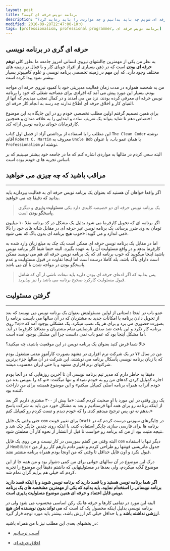 ```yaml
---
layout: post
title: برنامه نویس حرفه ای کیست؟
description: "برای اینکه یک برنامه نویس حرفه ای شویم چه باید بدانیم و چه مواردی را باید رعایت کرد؟"
modified: 2016-09-28T22:47:00-10:0
tags: [professionalism, professional programmer, برنامه نویس حرفه ای]
---
```




## حرفه ای گری در برنامه نویسی

به نظر من یکی از مهمترین چالشهای نیروی انسانی امروز جامعه ما بطور کلی **توهم حرفه ای بودن** است که در ذهن بسیاری از افراد جویای کار و یا فعال در زمینه های مختلف وجود دارد. که این مهم در زمینه تخصصی برنامه نویسی و علوم کامپیوتر بسیار بیشتر نمود پیدا کرده است.

من به شخصه همواره در مدت زمان فعالیت مدیریتی خود با کمبود نیروی حرفه ای مواجه بودم. بسیار این مورد پیش می آمد که افرادی برای مصاحبه شغلی که خود را برنامه نویس حرفه ای معرفی کرده بودند، نزد من می آمدند و در کمال تعجب میدیدم که آنها از الفبای کار و اخلاق حرفه ای اطلاع ندارند چه رسد به انجام کار حرفه ای.

برای همین تصمیم گرفتم اولین مطلب تخصصی خودم رو در این جایگاه به این موضوع اختصاص دهم تا شاید بتواند یک تعریف ساده و ابتدایی را به علاقه مندان و همچنین کارفرمایان جویای برنامه نویس ارائه کند.


این مطلب را با استفاده از برداشتی آزاد از فصل اول کتاب `The Clean Coder` نوشته آقای `Robert C. Martin` معروف به `Uncle Bob` یا همان عمو باب، با عنوان `Professionalism` نوشته ام.

البته سعی کردم در مثالها به مواردی اشاره کنم که ما در جامعه خود بیشتر میبینیم که بر اساس تجربه ها ی خودم بوده است.




## مراقب باشید که چه چیزی می خواهید
***
اگر واقعا خواهان آن هستید که بعنوان یک برنامه نویس حرفه ای به فعالیت بپردازید باید بدانید که دقیقا چه می خواهید.

> یک برنامه نویس حرفه ای دو خصیصه کلیدی دارد یکی **مسئولیت پذیری** و دیگری **پاسخگو بودن** است.

اگر برنامه ای که تحویل کارفرما می شود بدلیل یک مشکل در کد برنامه مثلا ۱۰ میلیون تومان به وی ضرر برساند، یک برنامه نویس غیر حرفه ای در مقابل شانه های خود را بالا می اندازد و می گوید: «خوب هیچ برنامه ای بدون باگ که نمی شود». 

اما در مقابل یک برنامه نویس حرفه ای ممکن است یک چک به مبلغ زیان وارد شده به کارفرما بدهد و در واقع مسئولیت آن را به عهده بگیرد.
البته حتما شما اگر برنامه نویس باشید اینجا میگویید که خوب برنامه ای که یک برنامه نویس حرفه ای هم می نویسد ممکن است دارای باگ باشد، بله کاملا درست است اما اینجا تفاوت در قبول مسئولیت و عدم پاسخگو بودن در مواجه شدن با آن می باشد.

>پس بدانید که اگر ادعای حرفه ای بودن دارید باید تبعات ناشی از آن که شامل قبول مسئولیت کارکرد صحیح برنامه می باشد را نیز بپذیرید.




## گرفتن مسئولیت
***
عمو باب در اینجا داستانی از اولین مسئولیتش بعنوان یک برنامه نویس می نویسد که بعد از تحویل دادن برنامه با امکانات جدید به مشتریان که در آن سالها می بایست برنامه را روی `Tape` بصورت حضوری می برد و برای هر یک نصب میکرد، یک مشکلی بوجود آمد که برنامه کار نکرد و این باعث شد صدای نارضایتی تمام مشتریان و متعاقبا کارفرما در آید. اما مشکل اینجا بود که عمو باب نمی دانست چرا این مشکل بوجود آمده است.

حالا شما فرض کنید بعنوان یک برنامه نویس در این موقعیت باشید، چه میکنید؟ 

من در سال ۷۶ در یک شرکت نرم افزاری در مشهد بصورت کارآموز مدتی مشغول بودم که با زبان برنامه نویسی پاسکال برنامه می نوشتند، این شرکت در آن سالها جزء برترین شرکتهای نرم افزاری مشهد و یا حتی ایران محسوب میشد.

دقیقا به خاطر دارم که مدیر تیم برنامه نویسی آن تا آخرین روزهایی که در آنجا بودم اجازه کمپایل کردن کدهای من رو به خودم نمیداد و تنها میگفت: «تو کد را بنویس بده من خودم آنرا به همراه برنامه اصلی کمپایل میکنم» و این موضوع همیشه برای من ناراحت کننده بود. 

یک روز وقتی در این مورد با او صحبت کردم گفت: «ما بیش از ۳۰۰ مشتری داریم اگر بعد از اینکه برنامه رو برای همه آنها فرستادیم و بعد به مشکل خورد من باید به شرکت پاسخ بدهم نه تو، پس ترجیح میدهم کدی را که خودم دیدم و تست کردم رو کمپایل کنم.»

حتی وقتی یک فایل `com` برای تغییر فونت `Draft` در چاپگرهای سوزنی درست کردم که در برنامه ها برای فارسی سازی چاپگر استفاده کنند، با اینکه روی چندین چاپگر چک شد و نتیجه مثبت بود از من کد برنامه رو خواست تا قبل از انتشار از نحوه کار آن مطمئن شود.

البته وقتی من گفتم سورسی در کار نیست و من روی یک فایل `com` دیگر تنها با استفاده از `HexEditor` جدول ماتریسی فونتها رو طراحی کردم و تغییر دادم بازهم کار رو از من قبول نکرد و اون فایل حداقل تا وقتی که من اونجا بودم همراه برنامه منتشر نشد.

درک این موضوع در آن سالهای جوانی برای من کمی دشوار بود و من همه جا از این موضوع گلایه میکردم، ولی بعدها در مسئولیتهایی که داشتم دقیقا این موضوع را تجربه کردم که خیلی هم برایم گران تمام شد.


**اگر شما برنامه نویس هستید و یا قصد دارید که برنامه نویس شوید و یا اینکه قصد دارید برنامه نویسانی را استخدام نمایید، باید بدانید که یکی از مهمترین مشخصه های یک برنامه نویس قابل اعتماد و حرفه ای همین موضوع مسئولیت پذیری است.**

البته این مورد در تمامی کارها و حرفه ها یک رکن اساسی محسوب می شود ولی در برنامه نویسی بدلیل اینکه محصول یک کد است که **می تواند بدون نویسنده اش هیچ ارزشی نداشته باشد** و یا حداقل خیلی کم ارزش باشد، بیشتر باید مورد توجه قرار گیرد.

در بخشهای بعدی این مطلب نیز با من همراه باشید:

* [آسیب نرسانیم](/professionalism-in-programming-2/)

* [اخلاق حرفه ای](/professionalism-in-programming-3/)

